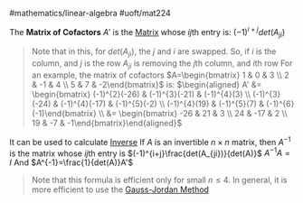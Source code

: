 #mathematics/linear-algebra 
#uoft/mat224 

The **Matrix of Cofactors** $A'$ is the [Matrix](Matrix.md) whose $ij$th entry is:
	$(-1)^{i+j}det(A_{ji})$ 

> Note that in this, for $det(A_{ji})$, the $j$ and $i$  are swapped. 
> 	So, if $i$ is the column, and $j$ is the row $A_{ji}$ is removing the $j$th column, and $i$th row 
> For an example, the matrix of cofactors $A=\begin{bmatrix} 1 & 0 & 3 \\ 2 & -1 & 4 \\ 5 & 7 & -2\end{bmatrix}$ is: 
> $\begin{aligned} A' &= \begin{bmatrix} (-1)^{2}(-26) & (-1)^{3}(-21) & (-1)^{4}(3) \\ (-1)^{3}(-24) & (-1)^{4}(-17) & (-1)^{5}(-2)  \\ (-1)^{4}(19) & (-1)^{5}(7) & (-1)^{6}(-1)\end{bmatrix} \\ &= \begin{bmatrix} -26 & 21 & 3 \\ 24 & -17 & 2 \\ 19 & -7 & -1\end{bmatrix}\end{aligned}$
> 

It can be used to calculate [Inverse](Inverse.md)
If $A$ is an invertible $n\times n$ matrix, then $A^{-1}$ is the matrix whose $ij$th entry is $(-1)^{i+j}\frac{det(A_{ji})}{det(A)}$
	$A^{-1}A=I$
And $A^{-1}=\frac{1}{det(A)}A'$

>Note that this formula is efficient only for small $n\leq 4$. In general, it is more efficient to use the [Gauss-Jordan Method](Gauss-Jordan%20Method.md)
